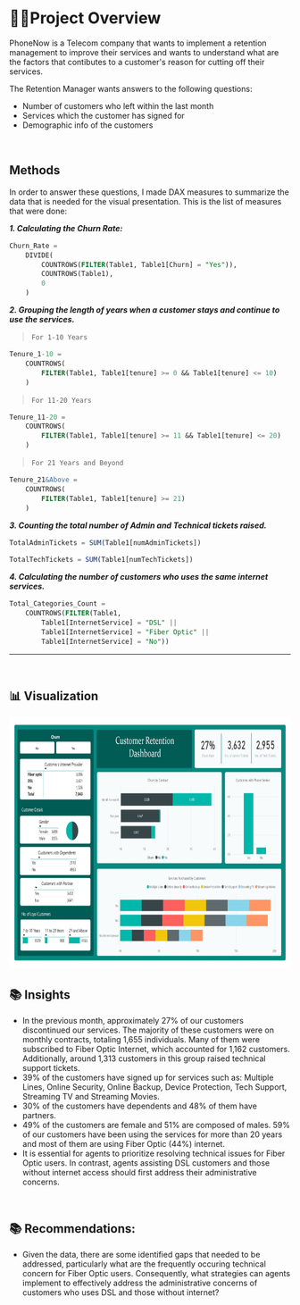 # 🕵️‍♀️Project Overview

PhoneNow is a Telecom company that wants to implement a retention management to improve their services and wants to understand what are the factors that contibutes to a customer's reason for cutting off their services.

The Retention Manager wants answers to the following questions:
- Number of customers who left within the last month
- Services which the customer has signed for
- Demographic info of the customers
<br>

## Methods

In order to answer these questions, I made DAX measures to summarize the data that is needed for the visual presentation. This is the list of measures that were done: 

***1. Calculating the Churn Rate:***
   
```sql
Churn_Rate = 
    DIVIDE(
        COUNTROWS(FILTER(Table1, Table1[Churn] = "Yes")),
        COUNTROWS(Table1),
        0
    )
```

***2. Grouping the length of years when a customer stays and continue to use the services.***

> `For 1-10 Years`
```sql
Tenure_1-10 = 
    COUNTROWS(
        FILTER(Table1, Table1[tenure] >= 0 && Table1[tenure] <= 10)
    )
```
> `For 11-20 Years`
```sql
Tenure_11-20 = 
    COUNTROWS(
        FILTER(Table1, Table1[tenure] >= 11 && Table1[tenure] <= 20)
    )
```
> `For 21 Years and Beyond`
```sql
Tenure_21&Above = 
    COUNTROWS(
        FILTER(Table1, Table1[tenure] >= 21)
    )
```

***3. Counting the total number of Admin and Technical tickets raised.***
```sql
TotalAdminTickets = SUM(Table1[numAdminTickets])
```
```sql
TotalTechTickets = SUM(Table1[numTechTickets])
```

***4. Calculating the number of customers who uses the same internet services.***
```sql
Total_Categories_Count = 
    COUNTROWS(FILTER(Table1, 
        Table1[InternetService] = "DSL" || 
        Table1[InternetService] = "Fiber Optic" || 
        Table1[InternetService] = "No"))
```
-------
<br>

## 📊 Visualization

<img src="https://github.com/AlexisShagyo/Images/blob/main/Customer%20Retention.jpg" alt="Image" width="800" height="450">
<br>

## 📚 Insights

- In the previous month, approximately 27% of our customers discontinued our services. The majority of these customers were on monthly contracts, totaling 1,655 individuals. Many of them were subscribed to Fiber Optic Internet, which accounted for 1,162 customers. Additionally, around 1,313 customers in this group raised technical support tickets.
- 39% of the customers have signed up for services such as: Multiple Lines, Online Security, Online Backup, Device Protection, Tech Support, Streaming TV and Streaming Movies.
- 30% of the customers have dependents and 48% of them have partners. 
- 49% of the customers are female and 51% are composed of males. 59% of our customers have been using the services for more than 20 years and most of them are using Fiber Optic (44%) internet.
- It is essential for agents to prioritize resolving technical issues for Fiber Optic users. In contrast, agents assisting DSL customers and those without internet access should first address their administrative concerns. 
<br>

## 📚 Recommendations:



- Given the data, there are some identified gaps that needed to be addressed, particularly what are the frequently occuring technical concern for Fiber Optic users. Consequently, what strategies can agents implement to effectively address the administrative concerns of customers who uses DSL and those without internet?
